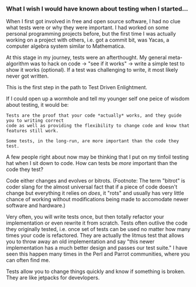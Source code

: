 ### What I wish I would have known about testing when I started...

When I first got involved in free and open source software, I had no clue what
tests were or why they were important. I had worked on some personal
programming projects before, but the first time I was actually working on a
project with others, i.e. got a commit bit, was Yacas, a computer algebra
system similar to Mathematica.

At this stage in my journey, tests were an afterthought. My general
meta-algorithm was to hack on code -> "see if it works" -> write a simple test
to show it works (optional).  If a test was challenging to write, it most
likely never got written.

This is the first step in the path to Test Driven Enlightment.

If I could open up a wormhole and tell my younger self one peice of wisdom
about testing, it would be:

    Tests are the proof that your code *actually* works, and they guide you to writing correct
    code as well as providing the flexibility to change code and know that features still work.

    Some tests, in the long-run, are more important than the code they test.

A few people right about now may be thinking that I put on my tinfoil testing
hat when I sit down to code. How can tests be *more* important than the code
they test?

Code either changes and evolves or bitrots. (Footnote: The term "bitrot" is
coder slang for the almost universal fact that if a piece of code doesn't
change but everything it relies on *does*, it "rots" and usually has very
little chance of working without modifications being made to accomodate newer
software and hardware.)

Very often, you will write tests once, but then totally refactor your
implementation or even rewrite it from scratch. Tests often outlive the code
they originally tested, i.e.  once set of tests can be used no matter how many
times your code is refactored. They are actually the litmus test that allows
you to throw away an old implementation and say "this newer implementation has
a much better design and passes our test suite." I have seen this happen many
times in the Perl and Parrot communities, where you can often find me.

Tests allow you to change things quickly and know if something is broken. They
are like jetpacks for devevlopers.

